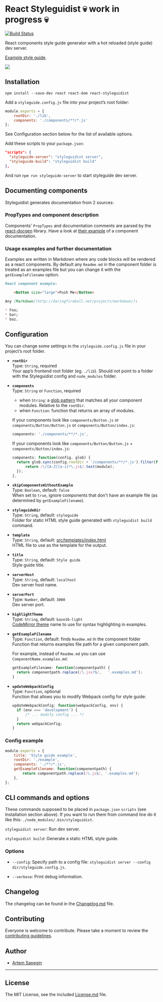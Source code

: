 # React Styleguidist :skull: work in progress :skull:

[![Build Status](https://travis-ci.org/sapegin/react-styleguidist.svg)](https://travis-ci.org/sapegin/react-styleguidist)

React components style guide generator with a hot reloaded (style guide) dev server.

[Example style guide](http://sapegin.github.io/react-styleguidist/).

![](https://s3.amazonaws.com/f.cl.ly/items/3i0E1D1L1c1m1s2G1d0y/Screen%20Recording%202015-09-24%20at%2009.49%20AM.gif)

## Installation

```
npm install --save-dev react react-dom react-styleguidist
```

Add a `styleguide.config.js` file into your project’s root folder:

```javascript
module.exports = {
	rootDir: './lib',
	components: './components/**/*.js'
};
```

See Configuration section below for the list of available options.

Add these scripts to your `package.json`:

```json
"scripts": {
  "styleguide-server": "styleguidist server",
  "styleguide-build": "styleguidist build"
},
```

And run `npm run styleguide-server` to start styleguide dev server.

## Documenting components

Styleguidist generates documentation from 2 sources:

### PropTypes and component description

Components' `PropTypes` and documentation comments are parsed by the [react-docgen](https://github.com/reactjs/react-docgen) library. Have a look at [their example](https://github.com/reactjs/react-docgen#example) of a component documentation.

### Usage examples and further documentation

Examples are written in Markdown where any code blocks will be rendered as a react components. By default any `Readme.md` in the component folder is treated as an examples file but you can change it with the `getExampleFilename` option.

```markdown
React component example:

	<Button size="large">Push Me</Button>

Any [Markdown](http://daringfireball.net/projects/markdown/):

* Foo;
* bar;
* baz.
```

## Configuration

You can change some settings in the `styleguide.config.js` file in your project’s root folder.

* **`rootDir`**<br>
  Type: `String`, required<br>
  Your app’s frontend root folder (eg. `./lib`). Should not point to a folder with the Styleguidist config and `node_modules` folder.

* **`components`**<br>
  Type: `String` or `Function`, required<br>
  - when `String`: a [glob pattern](https://github.com/isaacs/node-glob#glob-primer) that matches all your component modules. Relative to the `rootDir`.
  - when `Function`: function that returns an array of modules.

  If your components look like `components/Button.js` or `components/Button/Button.js` or `components/Button/index.js`:

  ```javascript
  components: './components/**/*.js',
  ```

  If your components look like `components/Button/Button.js` + `components/Button/index.js`:

  ```javascript
  components: function(config, glob) {
  	return glob.sync(config.rootDir + '/components/**/*.js').filter(function(module) {
  		return /\/[A-Z][a-z]*\.js$/.test(module);
  	});
  },
  ```

* **`skipComponentsWithoutExample`**<br>
  Type: `Boolean`, default: `false`<br>
	When set to `true`, ignore components that don't have an example file (as determined by `getExampleFilename`).

* **`styleguideDir`**<br>
  Type: `String`, default: `styleguide`<br>
  Folder for static HTML style guide generated with `styleguidist build` command.

* **`template`**<br>
  Type: `String`, default: [src/templates/index.html](src/templates/index.html)<br>
  HTML file to use as the template for the output.

* **`title`**<br>
  Type: `String`, default: `Style guide`<br>
  Style guide title.

* **`serverHost`**<br>
  Type: `String`, default: `localhost`<br>
  Dev server host name.

* **`serverPort`**<br>
  Type: `Number`, default: `3000`<br>
  Dev server port.

* **`highlightTheme`**<br>
  Type: `String`, default: `base16-light`<br>
  [CodeMirror theme](http://codemirror.net/demo/theme.html) name to use for syntax highlighting in examples.

* **`getExampleFilename`**<br>
  Type: `Function`, default: finds `Readme.md` in the component folder<br>
  Function that returns examples file path for a given component path.

  For example, instead of `Readme.md` you can use `ComponentName.examples.md`:

  ```javascript
  getExampleFilename: function(componentpath) {
  	return componentpath.replace(/\.jsx?$/,   '.examples.md');
  }
  ```

* **`updateWebpackConfig`**<br>
  Type: `Function`, optional<br>
  Function that allows you to modify Webpack config for style guide:

  ```javascript
  updateWebpackConfig: function(webpackConfig, env) {
  	if (env === 'development') {
  		/* ... modify config ... */
  	}
  	return webpackConfig;
  }
  ```

### Config example

```javascript
module.exports = {
	title: 'Style guide example',
	rootDir: './example',
	components: './**/*.js',
	getExampleFilename: function(componentpath) {
		return componentpath.replace(/\.js$/, '.examples.md');
	},
};
```

## CLI commands and options

These commands supposed to be placed in `package.json` `scripts` (see Installation section above). If you want to run them from command line do it like this: `./node_modules/.bin/styleguidist`.

`styleguidist server`: Run dev server.

`styleguidist build`: Generate a static HTML style guide.

### Options

* `--config`: Specify path to a config file: `styleguidist server --config dir/styleguide.config.js`.

* `--verbose`: Print debug information.

## Changelog

The changelog can be found in the [Changelog.md](Changelog.md) file.

## Contributing

Everyone is welcome to contribute. Please take a moment to review the [contributing guidelines](Contributing.md).

## Author

* [Artem Sapegin](http://sapegin.me)

---

## License

The MIT License, see the included [License.md](License.md) file.
